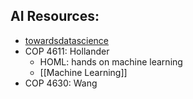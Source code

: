 ## AI Resources:
- [towardsdatascience](https://towardsdatascience.com)
- COP 4611: Hollander
	- HOML: hands on machine learning
	- [[Machine Learning]]
- COP 4630: Wang
